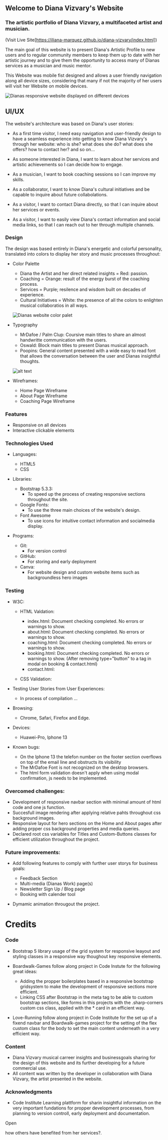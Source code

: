 ## Welcome to Diana Vizvary's Website 

### The artistic portfolio of Diana Vizvary, a multifaceted artist and musician.

(Visit Live Site[https://iliana-marquez.github.io/diana-vizvary/index.html])

The main goal of this website is to present Diana's Artistic Profile to new users and to regular community members to keep them up to date with her artistic journey and to give them the opportunity to access many of Dianas services as a musician and music mentor. 

This Website was mobile fist designed and allows a user friendly navigation along all device sizes, considering that many if not the majority of her users will visit her Website on mobile devices.

![Dianas responsive website displayed on different devices](../diana-vizvary/assets/images/dianas-website-responsive.png)


## UI/UX

The website's architecture was based on Diana's user stories:

- As a first time visitor, I need easy navigation and user-friendly design to have a seamless experience into getting to know Diana Vizvary's through her website: who is she? what does she do? what does she offers? how to contact her? and so on...

- As someone interested in Diana, I want to learn about her services and artistic achievements so I can decide how to engage.

- As a musician, I want to book coaching sessions so I can improve my skills.

- As a collaborator, I want to know Diana's cultural initiatives and be capable to inquire about future collabolations.

- As a visitor, I want to contact Diana directly, so that I can inquire about her services or events.

- As a visitor, I want to easily view Diana's contact information and social media links, so that I can reach out to her through multiple channels.

### Design

The design was based entirely in Diana's energetic and colorful personality, translated into colors to display her story and music processes throughout:

- Color Palette

    - Diana the Artist and her direct related insights = Red: passion.
    - Coaching = Orange: result of the energy burst of the coaching process.
    - Services = Purple; resilence and wisdom built on decades of experience.
    - Cultural Initiatives = White: the presence of all the colors to enlighten musical collaboratios in all ways. 

    ![Dianas website color palet](image.png)

- Typography

    - MrDafoe / Palm Clup: Coursive main titles to share an almost handwritte communication with the users.
    - Oswald: Block main titles to present Dianas musical approach.
    - Poopins: General content presented with a wide easy to read font that allows the conversation between the user and Dianas insightful thoughts.

    ![alt text](image-1.png)

- Wireframes:

    - Home Page Wireframe 
    - About Page Wireframe
    - Coaching Page Wireframe

### Features

- Responsive on all devices
- Interactive clickable elements


### Technologies Used 

- Languages: 
    - HTML5
    - CSS

- Libraries:
    - Bootstrap 5.3.3:
        - To speed up the process of creating responsive sections throughout the site.
    - Google Fonts:
        - To use the three main choices of the website's design.
    - Font Awesome
        - To use icons for intuitive contact information and socialmedia display.

- Programs:
    - Git:
        - For version control
    - GitHub:
        - For storing and early deployment 
    - Canva:
        - For website design and custom website items such as backgroundless hero images

### Testing

- W3C:
    - HTML Valdation:
        - index.html: Document checking completed. No errors or warnings to show.
        - about.html: Document checking completed. No errors or warnings to show.
        - coaching.html: Document checking completed. No errors or warnings to show.
        - booking.html: Document checking completed. No errors or warnings to show. (After removing type="button" to a tag in modal on booking & contact.html)
        - contact.html: 

    - CSS Validation:



- Testing User Stories from User Experiences:
    - In process of compilation ...

- Browsing:
    - Chrome, Safari, Firefox and Edge. 

- Devices:
    - Huawei-Pro, Iphone 13

- Known bugs:
    - On the Iphone 13 the telefon number on the footer section overflows on top of the email line and obstructs its visibility
    - The MrDafoe Font is not recognized on the desktop browsers.
    - The html form validation doesn't apply when using modal confirmation, js needs to be implemented.

### Overcomed challenges:

- Development of responsive navbar section with minimal amount of html code and one js function.
- Succesfull image rendering after applying relative pahts throughout css background images.
- Responsive layout for hero sections on the Home and About pages after adding prpper css background properties and media queries.
- Declared root css variables for Titles and Custom-Buttons classes for efficient utilization throughout the project. 

### Future improvements:

- Add following features to comply with further user storys for business goals:
    - Feedback Section
    - Multi-media (Dianas Work) page(s)
    - Newsletter Sign Up / Blog page
    - Booking with calender tool

- Dymamic animation througout the project.

# Credits

### Code

- Bootstrap 5 library usage of the grid system for responsive leayout and styling classes in a responsive way thoughout key responsive elements. 

- Boardwalk-Games follow along project in Code Instute for the following great ideas:
    - Adding the propper boilerplates based in a responsive bootstrap gridsystem to make the development of responsive sections more efficient.
    - Linking CSS after Bootstrap in the meta tag to be able to custom bootstrap sections, like forms in this projects with the .sharp-corners custom css class, applied with the * card in an efficient way.

- Love-Running follow along project in Code Institute for the set up of a fixend navbar and Boardwalk-games project for the setting of the flex custom class for the body to set the main content underneath in a very efficient way. 

### Content

- Diana Vizvary musical carreer insights and businessgoals sharing for the design of this website and its further developing for a future commercial use.
- All content was written by the developer in collaboration with Diana Vizvary, the artist presented in the website. 


### Acknowledgments 

- Code Institute Learning plattform for sharin insightful information on the very important fundations for propper development processes, from planning to version controll, early deployment and documentation. 






























Open

 how others have benefited from her services?.







